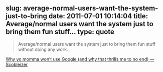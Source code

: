 slug: average-normal-users-want-the-system-just-to-bring
date: 2011-07-01 10:14:04
title: Average/normal users want the system just to bring them fun stuff...
type: quote
---

> Average/normal users want the system just to bring them fun stuff without doing any work.

[Why yo momma won’t use Google (and why that thrills me to no end) — Scobleizer](http://scobleizer.com/2011/07/01/why-yo-momma-wont-use-google-and-why-that-thrills-me-to-no-end/)
